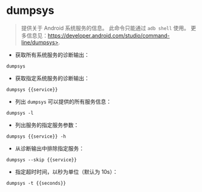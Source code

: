 # dumpsys

> 提供关于 Android 系统服务的信息。
> 此命令只能通过 `adb shell` 使用。
> 更多信息见：https://developer.android.com/studio/command-line/dumpsys>.

- 获取所有系统服务的诊断输出：

`dumpsys`

- 获取指定系统服务的诊断输出：

`dumpsys {{service}}`

- 列出 `dumpsys` 可以提供的所有服务信息：

`dumpsys -l`

- 列出服务的指定服务参数：

`dumpsys {{service}} -h`

- 从诊断输出中排除指定服务：

`dumpsys --skip {{service}}`

- 指定超时时间，以秒为单位（默认为 10s）：

`dumpsys -t {{seconds}}`
